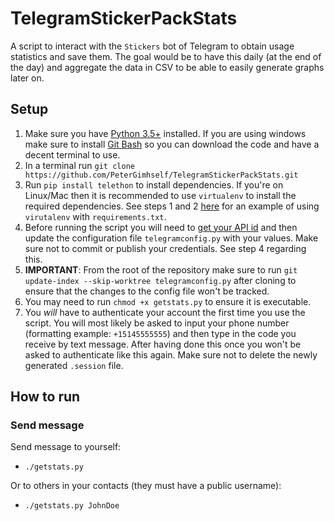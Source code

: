 # TelegramStickerPackStats

A script to interact with the `Stickers` bot of Telegram to obtain usage statistics and save them. The goal would be to have this daily (at the end of the day) and aggregate the data in CSV to be able to easily generate graphs later on.

## Setup

1. Make sure you have [Python 3.5+](https://www.python.org/downloads/) installed. If you are using windows make sure to install [Git Bash](https://git-scm.com/downloads) so you can download the code and have a decent terminal to use.
2. In a terminal run `git clone https://github.com/PeterGimhself/TelegramStickerPackStats.git`
3. Run `pip install telethon` to install dependencies. If you're on Linux/Mac then it is recommended to use `virtualenv` to install the required dependencies. See steps 1 and 2 [here](https://github.com/PeterGhimself/BranchListUpdater#linux) for an example of 
using `virutalenv` with `requirements.txt`.
4. Before running the script you will need to [get your API id](https://core.telegram.org/api/obtaining_api_id) and then update the configuration file `telegramconfig.py` with your values. Make sure not to commit or publish your credentials. See step 4 regarding 
this.
5. **IMPORTANT**: From the root of the repository make sure to run `git update-index --skip-worktree telegramconfig.py` after cloning to ensure that the changes to the config file won't be tracked.
6. You may need to run `chmod +x getstats.py` to ensure it is executable.
7. You _will_ have to authenticate your account the first time you use the script. You will most likely be asked to input your phone number (formatting example: `+15145555555`) and then type in the code you receive by text message. After having done this once 
you won't be asked to authenticate like this again. Make sure not to delete the newly generated `.session` file.

## How to run

### Send message

Send message to yourself:

- `./getstats.py`

Or to others in your contacts (they must have a public username):

- `./getstats.py JohnDoe`
